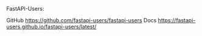 FastAPI-Users:

GitHub https://github.com/fastapi-users/fastapi-users
Docs https://fastapi-users.github.io/fastapi-users/latest/
